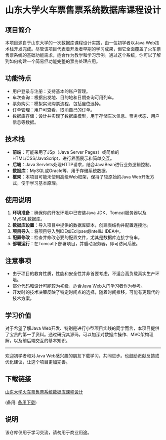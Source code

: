 # 山东大学火车票售票系统数据库课程设计

## 项目简介

本项目源自于山东大学的一次数据库课程设计实践，由一位初学者以Java Web技术栈开发完成。尽管该项目代表着开发者早期的学习成果，但它全面覆盖了火车票售票系统的基础功能需求，适合作为教学和学习示例。通过这个系统，你可以了解到如何构建一个简易但功能完整的票务处理应用。

## 功能特点

- 用户登录与注册：支持基本的账户管理。
- 车次查询：根据出发地、目的地和日期查询可用列车。
- 票务购买：模拟实现购票流程，包括座位选择。
- 订单管理：用户可查看、取消自己的订单。
- 数据库存储：设计并实现了数据库模型，用于存储车次信息、票务状态、用户信息等数据。

## 技术栈

- **前端**：可能采用了JSp（Java Server Pages）或简单的HTML/CSS/JavaScript，进行界面展示和简单交互。
- **后端**：Java Servlets处理HTTP请求，结合JavaBean进行业务逻辑控制。
- **数据库**：MySQL或Oracle等，用于存储系统数据。
- **框架**：本项目可能未使用高级Web框架，保持了较原始的Java Web开发方式，便于学习基本原理。

## 使用说明

1. **环境准备**：确保你的开发环境中已安装Java JDK、Tomcat服务器以及MySQL数据库。
2. **数据库设置**：导入项目中提供的数据库脚本，创建表结构并配置连接池。
3. **项目导入**：将项目导入到IDE如Eclipse或IntelliJ IDEA中。
4. **配置修改**：检查并修改必要的配置文件，尤其是数据库连接字符串。
5. **部署运行**：在Tomcat下部署项目，并启动服务器，即可访问系统。

## 注意事项

- 由于项目的教育性质，性能和安全性并非首要考虑，不适合高负载真实生产环境。
- 部分代码和设计可能较为初级，适合Java Web入门学习者作为参考。
- 开发时的技术决策反映了特定时间点的选择，随着时间推移，可能有更现代的技术方案。

## 学习价值

对于希望了解Java Web开发、特别是进行小型项目实践的同学而言，本项目提供了宝贵的第一手资料。通过研究其源码，可以加深对数据库操作、MVC架构理解，以及前后端交互的基本知识。

---

欢迎初学者和对Java Web感兴趣的朋友下载学习，共同进步。也鼓励贡献反馈或优化建议，让这个项目更加完善。

## 下载链接
[山东大学火车票售票系统数据库课程设计](https://pan.quark.cn/s/64a37b0fbecc) 

(备用: [备用下载](https://pan.baidu.com/s/19MUk6uLnz1k0nDpBodSRpw?pwd=1234))

## 说明

该仓库仅用于学习交流，请勿用于商业用途。
